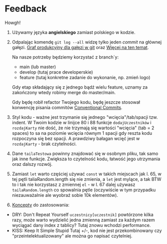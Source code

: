 # Feedback

Howgh!

1. Używamy języka **angielskiego** zamiast polskiego w kodzie.

2. Odpalając komendę `git log --all` widzę tylko jeden *commit* na głównej gałęzi.
    [Graf produkcyjny dla gałęzi w git](https://nvie.com/img/git-model@2x.png) oraz
    [Więcej na ten temat](https://nvie.com/posts/a-successful-git-branching-model/).

    Na nasze potrzeby będziemy korzystać z branch`y:
    - main (lub master)
    - develop (tutaj prace developerskie)
    - feature (tutaj konkretne zadanie do wykonanie, np. zmień logo)

    Gdy etap składający się z jednego bądź wielu feature, uznamy za zakończony
    wtedy robimy merge do master/main.

    Gdy będę robił refactor Twojego kodu, będę jeszcze stosował konwencję pisania
    commitów [Conventional Commits](https://www.conventionalcommits.org/en/v1.0.0/).

3. Styl kodu - ważne jest trzymanie się jednego "wcięcia"/tab/spacji tzw. indent.
    W Twoim kodzie w linijce 80 i 88 funkcje `dodajUczestników` i `rozdajKarty`
    nie dość, że nie trzymają się wartości "wcięcia" (tab = 2 spaces) to sa na
    poziomie wcięcia równym 1 spacji gdy reszta kodu rozpoczyna się bez spacji.
    A prawdziwy bałagan wcięć jest w `rozdajKarty` - brak czytelności.

4. Dane `tailaTestowa` powinny znajdować się w osobnym pliku, tak samo jak inne funkcje.
  Zwiększa to czytelność kodu, łatwość jego utrzymania oraz dalszy rozwój.

5. Zamiast `let` warto częściej używać `const` w takich miejscach jak l. 65,
    w tej pętli taliaRandom.length się nie zmienia, a `let` jest mylące,
    a tak BTW to i tak nie korzystasz z zmiennej `el` - w l. 67 dalej używasz
    `tailaRandom.length` co spowalnia pętle (oczywiście w tym przypadku niezauważalnie
    ale wyobraź sobie 10k elementów).

6. [Koncepty](http://itcraftsman.pl/uzyteczne-koncepty-projektowe-kiss-dry-yagni-tda-oraz-separation-of-concerns/) do zastosowania:
  - DRY: Don't Repeat Yourself
    `uczestnicy[uczestnik]` powtórzone kilka razy, może warto wydzielić jedna zmienną
    zamiast za każdym razem wyciągać dany index z tablicy? Tutaj znowu wchodzi performance.
  - KISS: Keep It Simple Stupid
    Tutaj +/-, kod nie jest przekombinowany czy "przeintelektualizowany"
    ale można go napisać czytelniej.